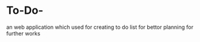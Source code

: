 # To-Do-
an web application which used for creating to do list for bettor planning for further works  

